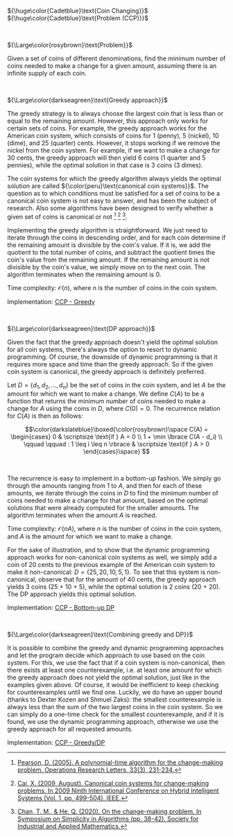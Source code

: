 ${\huge\color{Cadetblue}\text{Coin Changing}}$  
${\huge\color{Cadetblue}\text{Problem (CCP)}}$

<br />

${\Large\color{rosybrown}\text{Problem}}$

Given a set of coins of different denominations, find the minimum number of coins needed to make a change for a given amount, assuming there is an infinite supply of each coin.

<br/>

${\Large\color{darkseagreen}\text{Greedy approach}}$

The greedy strategy is to always choose the largest coin that is less than or equal to the remaining amount. However, this approach only works for certain sets of coins. For example, the greedy approach works for the American coin system, which consists of coins for 1 (penny), 5 (nickel), 10 (dime), and 25 (quarter) cents. However, it stops working if we remove the nickel from the coin system. For example, if we want to make a change for 30 cents, the greedy approach will then yield 6 coins (1 quarter and 5 pennies), while the optimal solution in that case is 3 coins (3 dimes).

The coin systems for which the greedy algorithm always yields the optimal solution are called ${\color{peru}\text{canonical coin systems}}$. The question as to which conditions must be satisfied for a set of coins to be a canonical coin system is not easy to answer, and has been the subject of research. Also some algorithms have been designed to verify whether a given set of coins is canonical or not [^1] [^2] [^3].

Implementing the greedy algorithm is straightforward. We just need to iterate through the coins in descending order, and for each coin determine if the remaining amount is divisible by the coin's value. If it is, we add the quotient to the total number of coins, and subtract the quotient times the coin's value from the remaining amount. If the remaining amount is not divisible by the coin's value, we simply move on to the next coin. The algorithm terminates when the remaining amount is 0.

Time complexity: $\mathcal{O}(n)$, where n is the number of coins in the coin system.

Implementation: [CCP - Greedy](https://github.com/pl3onasm/AADS/blob/main/algorithms/greedy/coin-changing/ccp-1.c)

[^1]: [Pearson, D. (2005). A polynomial-time algorithm for the change-making problem. Operations Research Letters, 33(3), 231-234.](https://graal.ens-lyon.fr/~abenoit/algo09/coins2.pdf)
[^2]: [Cai, X. (2009, August). Canonical coin systems for change-making problems. In 2009 Ninth International Conference on Hybrid Intelligent Systems (Vol. 1, pp. 499-504). IEEE.](https://arxiv.org/pdf/0809.0400.pdf)
[^3]: [Chan, T. M., & He, Q. (2020). On the change-making problem. In Symposium on Simplicity in Algorithms (pp. 38-42). Society for Industrial and Applied Mathematics.](https://tmc.web.engr.illinois.edu/coin_sosa.pdf)

<br/>

${\Large\color{darkseagreen}\text{DP approach}}$

Given the fact that the greedy approach doesn't yield the optimal solution for all coin systems, there's always the option to resort to dynamic programming. Of course, the downside of dynamic programming is that it requires more space and time than the greedy approach. So if the given coin system is canonical, the greedy approach is definitely preferred.

Let $D = \lbrace d_1, d_2, \ldots, d_n \rbrace$ be the set of coins in the coin system, and let $A$ be the amount for which we want to make a change. We define $C(A)$ to be a function that returns the minimum number of coins needed to make a change for $A$ using the coins in $D$, where $C(0) = 0$. The recurrence relation for $C(A)$ is then as follows:

$$\color{darkslateblue}\boxed{\color{rosybrown}\space
C(A) = \begin{cases}
0 & \scriptsize \text{if } A = 0 \\
1 + \min \lbrace C(A - d_i) \\
\qquad \qquad : 1 \leq i \leq n \rbrace & \scriptsize \text{if } A > 0
\end{cases}\space}
$$

<br/>

The recurrence is easy to implement in a bottom-up fashion. We simply go through the amounts ranging from 1 to $A$, and then for each of these amounts, we iterate through the coins in $D$ to find the minimum number of coins needed to make a change for that amount, based on the optimal solutions that were already computed for the smaller amounts. The algorithm terminates when the amount $A$ is reached.

Time complexity: $\mathcal{O}(nA)$, where $n$ is the number of coins in the coin system, and $A$ is the amount for which we want to make a change.

For the sake of illustration, and to show that the dynamic programming approach works for non-canonical coin systems as well, we simply add a coin of 20 cents to the previous example of the American coin system to make it non-canonical: $D = \lbrace 25, 20, 10, 5, 1 \rbrace$. To see that this system is non-canonical, observe that for the amount of 40 cents, the greedy approach yields 3 coins (25 + 10 + 5), while the optimal solution is 2 coins (20 + 20). The DP approach yields this optimal solution.

Implementation: [CCP - Bottom-up DP](https://github.com/pl3onasm/AADS/blob/main/algorithms/greedy/coin-changing/ccp-2.c)

<br/>

${\Large\color{darkseagreen}\text{Combining greedy and DP}}$

It is possible to combine the greedy and dynamic programming approaches and let the program decide which approach to use based on the coin system. For this, we use the fact that if a coin system is non-canonical, then there exists at least one counterexample, i.e. at least one amount for which the greedy approach does not yield the optimal solution, just like in the examples given above. Of course, it would be inefficient to keep checking for counterexamples until we find one. Luckily, we do have an upper bound (thanks to Dexter Kozen and Shmuel Zaks): the smallest counterexample is always less than the sum of the two largest coins in the coin system. So we can simply do a one-time check for the smallest counterexample, and if it is found, we use the dynamic programming approach, otherwise we use the greedy approach for all requested amounts.

Implementation: [CCP - Greedy/DP](https://github.com/pl3onasm/AADS/blob/main/algorithms/greedy/coin-changing/ccp-3.c)
